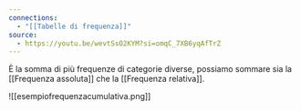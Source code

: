 ```yaml
---
connections:
  - "[[Tabelle di frequenza]]"
source:
  - https://youtu.be/wevtSsO2KYM?si=omqC_7XB6yqAfTrZ
---
```

È la somma di più frequenze di categorie diverse, possiamo sommare sia la [[Frequenza assoluta]] che la [[Frequenza relativa]].

![[esempiofrequenzacumulativa.png]]